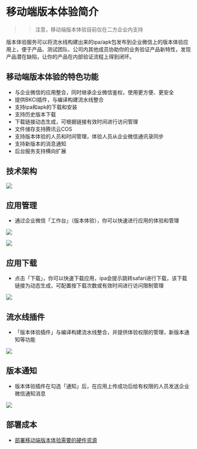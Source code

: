 # **移动端版本体验简介**

>> 注意，移动端版本体验目前仅在二方企业内支持

版本体验服务可以将流水线构建出来的ipa/apk包发布到企业微信上的版本体验应用上，便于产品、测试团队、公司内其他成员协助你的业务验证产品新特性，发现产品潜在缺陷，让你的产品在内部验证流程上得到闭环。

## **移动端版本体验的特色功能**
- 与企业微信的应用整合，同时继承企业微信鉴权，使用更方便、更安全
- 提供BKCI插件，与编译构建流水线整合
- 支持ipa和apk的下载和安装
- 支持历史版本下载
- 下载链接动态生成，可根据链接有效时间进行访问管理
- 文件储存支持腾讯云COS
- 支持版本体验的人员和时间管理，体验人员从企业微信通讯录同步
- 支持新版本的消息通知
- 后台服务支持横向扩展


## **技术架构**
![](../../assets/image-client-experince-instructure.png)


## **应用管理**
- 通过企业微信「工作台」（版本体验），你可以快速进行应用的体验和管理

![](../../assets/image-client-experience-application-1.png)

![](../../assets/image-client-experience-application-2.png)


## **应用下载**
- 点击「下载」，你可以快速下载应用，ipa会提示跳转safari进行下载，该下载链接为动态生成，可配置按下载次数或有效时间进行访问限制管理

![](../../assets/image-client-experince-download.png)


## **流水线插件**
- 「版本体验插件」与编译构建流水线整合，并提供体验权限的管理，新版本通知等功能

![](../../assets/image-client-experince-plugin.png)


## **版本通知**
- 版本体验插件在勾选「通知」后，在应用上传成功后给有权限的人员发送企业微信通知消息

![](../../assets/image-client-experince-notification.png)

## **部署成本**
- [部署移动端版本体验需要的硬件资源](client-experience-cost.md)
